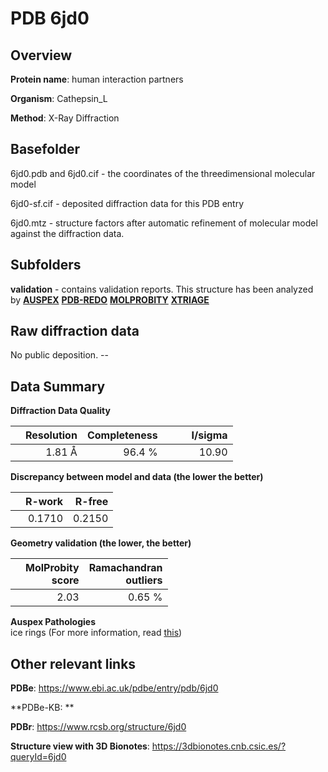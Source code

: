 # PDB 6jd0

## Overview

**Protein name**: human interaction partners

**Organism**: Cathepsin_L

**Method**: X-Ray Diffraction



## Basefolder

6jd0.pdb and 6jd0.cif - the coordinates of the threedimensional molecular model

6jd0-sf.cif - deposited diffraction data for this PDB entry

6jd0.mtz - structure factors after automatic refinement of molecular model against the diffraction data.

## Subfolders





**validation** - contains validation reports. This structure has been analyzed by [**AUSPEX**](https://github.com/thorn-lab/coronavirus_structural_task_force/tree/master/pdb/human_interaction_partners/Cathepsin_L/6jd0/validation/auspex) [**PDB-REDO**](https://github.com/thorn-lab/coronavirus_structural_task_force/tree/master/pdb/human_interaction_partners/Cathepsin_L/6jd0/validation/pdb-redo) [**MOLPROBITY**](https://github.com/thorn-lab/coronavirus_structural_task_force/tree/master/pdb/human_interaction_partners/Cathepsin_L/6jd0/validation/molprobity) [**XTRIAGE**](https://github.com/thorn-lab/coronavirus_structural_task_force/blob/master/pdb/human_interaction_partners/Cathepsin_L/6jd0/validation/Xtriage_output.log)  



## Raw diffraction data

No public deposition. --<br> 

## Data Summary
**Diffraction Data Quality**

|   | Resolution | Completeness| I/sigma |
|---|-------------:|----------------:|--------------:|
|   |1.81 Å|96.4  %|<img width=50/>10.90|

**Discrepancy between model and data (the lower the better)**

|   | **R-work**| **R-free**   
|---|-------------:|----------------:|           
||  0.1710|  0.2150|

**Geometry validation (the lower, the better)**

|   |**MolProbity<br>score**| **Ramachandran<br>outliers** 
|---|-------------:|----------------:|
||  2.03|  0.65 %|

**Auspex Pathologies**<br> ice rings (For more information, read [this](https://github.com/thorn-lab/coronavirus_structural_task_force/blob/master/pdb/human_interaction_partners/Cathepsin_L/6jd0/validation/auspex/6jd0_auspex_comments.txt))

 



## Other relevant links 
**PDBe**:  https://www.ebi.ac.uk/pdbe/entry/pdb/6jd0

**PDBe-KB: ** 
 
**PDBr**: https://www.rcsb.org/structure/6jd0 

**Structure view with 3D Bionotes**: https://3dbionotes.cnb.csic.es/?queryId=6jd0

